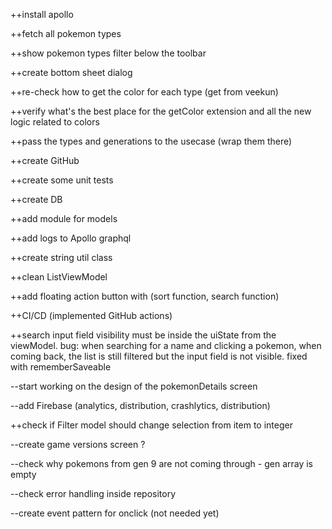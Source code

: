 ++install apollo

++fetch all pokemon types

++show pokemon types filter below the toolbar

++create bottom sheet dialog

++re-check how to get the color for each type (get from veekun)

++verify what's the best place for the getColor extension and all the new logic related to colors

++pass the types and generations to the usecase (wrap them there)

++create GitHub

++create some unit tests

++create DB

++add module for models

++add logs to Apollo graphql

++create string util class

++clean ListViewModel

++add floating action button with (sort function, search function)

++CI/CD (implemented GitHub actions)

++search input field visibility must be inside the uiState from the viewModel. bug: when searching for a name and clicking a pokemon,
when coming back, the list is still filtered but the input field is not visible. fixed with rememberSaveable

--start working on the design of the pokemonDetails screen

--add Firebase (analytics, distribution, crashlytics, distribution)

++check if Filter model should change selection from item to integer

--create game versions screen ?

--check why pokemons from gen 9 are not coming through - gen array is empty

--check error handling inside repository

--create event pattern for onclick (not needed yet)
